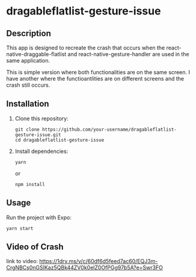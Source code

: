 # dragableflatlist-gesture-issue

## Description

This app is designed to recreate the crash that occurs when the react-native-draggable-flatlist and react-native-gesture-handler are used in the same application.

This is simple version where both functionalities are on the same screen. I have another where the functioantlities are on different screens and the crash still occurs.

## Installation

1. Clone this repository:
   ```
   git clone https://github.com/your-username/dragableflatlist-gesture-issue.git
   cd dragableflatlist-gesture-issue
   ```
2. Install dependencies:
   ```
   yarn
   ```
   or
   ```
   npm install
   ```

## Usage

Run the project with Expo:

```
yarn start
```

## Video of Crash

link to video:
https://1drv.ms/v/c/60df6d5feed7ac60/EQJ3m-CrgNBCs0nGSIKaz5QBk44ZV0k0elZ0OfPGg97b5A?e=Swr3FO
